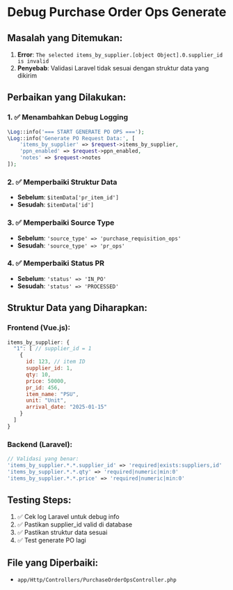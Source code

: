 # Debug Purchase Order Ops Generate

## Masalah yang Ditemukan:
1. **Error**: `The selected items_by_supplier.[object Object].0.supplier_id is invalid`
2. **Penyebab**: Validasi Laravel tidak sesuai dengan struktur data yang dikirim

## Perbaikan yang Dilakukan:

### 1. ✅ Menambahkan Debug Logging
```php
\Log::info('=== START GENERATE PO OPS ===');
\Log::info('Generate PO Request Data:', [
    'items_by_supplier' => $request->items_by_supplier,
    'ppn_enabled' => $request->ppn_enabled,
    'notes' => $request->notes
]);
```

### 2. ✅ Memperbaiki Struktur Data
- **Sebelum**: `$itemData['pr_item_id']` 
- **Sesudah**: `$itemData['id']`

### 3. ✅ Memperbaiki Source Type
- **Sebelum**: `'source_type' => 'purchase_requisition_ops'`
- **Sesudah**: `'source_type' => 'pr_ops'`

### 4. ✅ Memperbaiki Status PR
- **Sebelum**: `'status' => 'IN_PO'`
- **Sesudah**: `'status' => 'PROCESSED'`

## Struktur Data yang Diharapkan:

### Frontend (Vue.js):
```javascript
items_by_supplier: {
  "1": [ // supplier_id = 1
    {
      id: 123, // item ID
      supplier_id: 1,
      qty: 10,
      price: 50000,
      pr_id: 456,
      item_name: "PSU",
      unit: "Unit",
      arrival_date: "2025-01-15"
    }
  ]
}
```

### Backend (Laravel):
```php
// Validasi yang benar:
'items_by_supplier.*.*.supplier_id' => 'required|exists:suppliers,id'
'items_by_supplier.*.*.qty' => 'required|numeric|min:0'
'items_by_supplier.*.*.price' => 'required|numeric|min:0'
```

## Testing Steps:
1. ✅ Cek log Laravel untuk debug info
2. ✅ Pastikan supplier_id valid di database
3. ✅ Pastikan struktur data sesuai
4. ✅ Test generate PO lagi

## File yang Diperbaiki:
- `app/Http/Controllers/PurchaseOrderOpsController.php`
